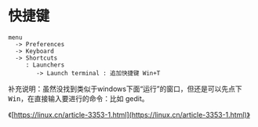 # 快捷键

```
menu 
  -> Preferences
  -> Keyboard
  -> Shortcuts
     : Launchers
        -> Launch terminal : 追加快捷键 Win+T
```

补充说明：虽然没找到类似于windows下面“运行”的窗口，但还是可以先点下 <kbd>Win</kbd>，在直接输入要进行的命令：比如 gedit。


《[https://linux.cn/article-3353-1.html](https://linux.cn/article-3353-1.html)》